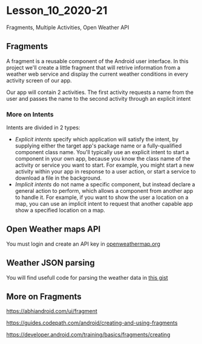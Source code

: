# Lesson_10_2020-21
Fragments, Multiple Activities, Open Weather API


## Fragments

A fragment is a reusable component of the Android user interface. In this project we'll create a little fragment that will retrive information from 
a weather web service and display the current weather conditions in every activity screen of our app. 

Our app will contain 2 activities. The first activity requests a name from the user and passes the name to the second activity through an explicit intent

### More on Intents

Intents are divided in 2 types:

- *Explicit intents*  specify which application will satisfy the intent, by supplying either the target app's package name or a fully-qualified component class name. You'll typically use an explicit intent to start a component in your own app, because you know the class name of the activity or service you want to start. For example, you might start a new activity within your app in response to a user action, or start a service to download a file in the background.
- *Implicit intents* do not name a specific component, but instead declare a general action to perform, which allows a component from another app to handle it. For example, if you want to show the user a location on a map, you can use an implicit intent to request that another capable app show a specified location on a map.

## Open Weather maps API

You must login and create an API key in [openweathermap.org](https://openweathermap.org/)


## Weather JSON parsing

You will find usefull code for parsing the weather data in [this gist](https://gist.github.com/teohaik/efddbf384d762eb78b1a4e9aae23be3f) 


## More on Fragments

https://abhiandroid.com/ui/fragment

https://guides.codepath.com/android/creating-and-using-fragments

https://developer.android.com/training/basics/fragments/creating

